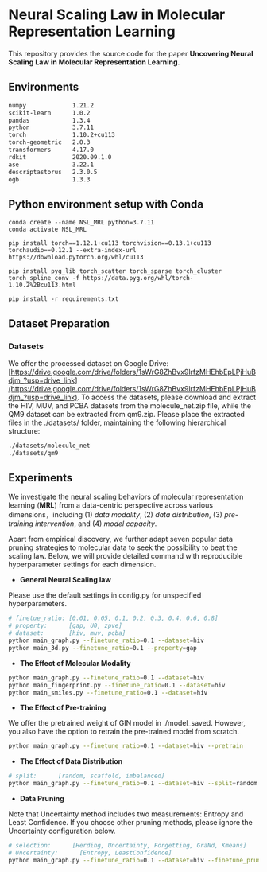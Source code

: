 # Neural Scaling Law in Molecular Representation Learning

This repository provides the source code for the paper **Uncovering Neural Scaling Law in Molecular Representation Learning**. 

## Environments

```markdown
numpy             1.21.2
scikit-learn      1.0.2
pandas            1.3.4
python            3.7.11
torch             1.10.2+cu113
torch-geometric   2.0.3
transformers      4.17.0
rdkit             2020.09.1.0
ase               3.22.1
descriptastorus   2.3.0.5
ogb               1.3.3
```

## Python environment setup with Conda

```shell
conda create --name NSL_MRL python=3.7.11
conda activate NSL_MRL

pip install torch==1.12.1+cu113 torchvision==0.13.1+cu113 torchaudio==0.12.1 --extra-index-url https://download.pytorch.org/whl/cu113

pip install pyg_lib torch_scatter torch_sparse torch_cluster torch_spline_conv -f https://data.pyg.org/whl/torch-1.10.2%2Bcu113.html

pip install -r requirements.txt
```



## Dataset Preparation

### Datasets

We offer the processed dataset on Google Drive: [https://drive.google.com/drive/folders/1sWrG8ZhBvx9lrfzMHEhbEpLPjHuBdjm_?usp=drive_link](https://drive.google.com/drive/folders/1sWrG8ZhBvx9lrfzMHEhbEpLPjHuBdjm_?usp=drive_link). To access the datasets, please download and extract the HIV, MUV, and PCBA datasets from the molecule_net.zip file, while the QM9 dataset can be extracted from qm9.zip. Please place the extracted files in the ./datasets/ folder, maintaining the following hierarchical structure:

```bash
./datasets/molecule_net
./datasets/qm9
```

## Experiments

We investigate the neural scaling behaviors of molecular representation learning (**MRL**) from a data-centric perspective across various dimensions，including (1) *data modality*, (2) *data distribution*, (3) *pre-training intervention*, and (4) *model capacity*. 

Apart from empirical discovery, we further adapt seven popular data pruning strategies to molecular data to seek the possibility to beat the scaling law. Below, we will provide detailed command with reproducible hyperparameter settings for each dimension. 

- **General Neural Scaling law**

Please use the default settings in config.py for unspecified hyperparameters.

```bash
# finetue_ratio: [0.01, 0.05, 0.1, 0.2, 0.3, 0.4, 0.6, 0.8]
# property:      [gap, U0, zpve]
# dataset:       [hiv, muv, pcba]
python main_graph.py --finetune_ratio=0.1 --dataset=hiv
python main_3d.py --finetune_ratio=0.1 --property=gap
```

- **The Effect of Molecular Modality**

```bash
python main_graph.py --finetune_ratio=0.1 --dataset=hiv
python main_fingerprint.py --finetune_ratio=0.1 --dataset=hiv
python main_smiles.py --finetune_ratio=0.1 --dataset=hiv
```

- **The Effect of Pre-training**

We offer the pretrained weight of GIN model in ./model_saved. However, you also have the option to retrain the pre-trained model from scratch.

```bash
python main_graph.py --finetune_ratio=0.1 --dataset=hiv --pretrain
```

- **The Effect of Data Distribution**

```bash
# split:      [random, scaffold, imbalanced]
python main_graph.py --finetune_ratio=0.1 --dataset=hiv --split=random
```

- **Data Pruning**

Note that Uncertainty method includes two measurements: Entropy and Least Confidence. If you choose other pruning methods, please ignore the Uncertainty configuration below.

```bash
# selection:      [Herding, Uncertainty, Forgetting, GraNd, Kmeans]
# Uncertainty:      [Entropy, LeastConfidence]
python main_graph.py --finetune_ratio=0.1 --dataset=hiv --finetune_pruning --selection=Kmeans --uncertainty=Entropy
```
